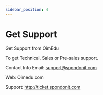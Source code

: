 ```yaml
---
sidebar_position: 4
---
```


# Get Support

Get Support from OimEdu

To get Technical, Sales or Pre-sales support. 

Contact Info
 Email: support@spondonit.com

 Web: Oimedu.com

 Support: http://ticket.spondonit.com